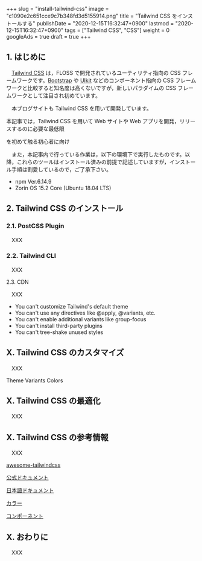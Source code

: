 +++
slug = "install-tailwind-css"
image = "c1090e2c651cce9c7b348fd3d5155914.png"
title = "Tailwind CSS をインストールする"
publishDate = "2020-12-15T16:32:47+0900"
lastmod = "2020-12-15T16:32:47+0900"
tags = ["Tailwind CSS", "CSS"]
weight = 0
googleAds = true
draft = true
+++

## 1. はじめに

　[Tailwind CSS](https://tailwindcss.com/) は，FLOSS で開発されているユーティリティ指向の CSS フレームワークです。[Bootstrap](https://getbootstrap.com/) や [UIkit](https://getuikit.com/) などのコンポーネント指向の CSS フレームワークと比較すると知名度は高くないですが，新しいパラダイムの CSS フレームワークとして注目され初めています。

　本ブログサイトも Tailwind CSS を用いて開発しています。

本記事では，Tailwind CSS を用いて Web サイトや Web アプリを開発，リリースするのに必要な最低限

 を初めて触る初心者に向け

　また，本記事内で行っている作業は，以下の環境下で実行したものです。以降，これらのツールはインストール済みの前提で記述していますが，インストール手順は割愛しているので，ご了承下さい。

* npm Ver.6.14.9
* Zorin OS 15.2 Core (Ubuntu 18.04 LTS)

## 2. Tailwind CSS のインストール

### 2.1. PostCSS Plugin

　XXX

### 2.2. Tailwind CLI

　XXX

2.3. CDN

　XXX


* You can't customize Tailwind's default theme
* You can't use any directives like @apply, @variants, etc.
* You can't enable additional variants like group-focus
* You can't install third-party plugins
* You can't tree-shake unused styles

## X. Tailwind CSS のカスタマイズ

　XXX

Theme
Variants
Colors

## X. Tailwind CSS の最適化

　XXX

## X. Tailwind CSS の参考情報

　XXX

[awesome-tailwindcss](https://github.com/aniftyco/awesome-tailwindcss)

[公式ドキュメント](https://tailwindcss.com/docs)

[日本語ドキュメント](https://tailwindcss-ja.entap.app/)

[カラー](https://javisperez.github.io/tailwindcolorshades/)

[コンポーネント](https://tailwindcomponents.com/)

## X. おわりに

　XXX
